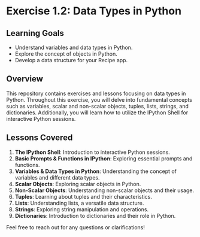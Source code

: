 # Exercise 1.2: Data Types in Python

## Learning Goals

- Understand variables and data types in Python.
- Explore the concept of objects in Python.
- Develop a data structure for your Recipe app.

## Overview

This repository contains exercises and lessons focusing on data types in Python. Throughout this exercise, you will delve into fundamental concepts such as variables, scalar and non-scalar objects, tuples, lists, strings, and dictionaries. Additionally, you will learn how to utilize the IPython Shell for interactive Python sessions.

## Lessons Covered

1. **The IPython Shell**: Introduction to interactive Python sessions.
2. **Basic Prompts & Functions in IPython**: Exploring essential prompts and functions.
3. **Variables & Data Types in Python**: Understanding the concept of variables and different data types.
4. **Scalar Objects**: Exploring scalar objects in Python.
5. **Non-Scalar Objects**: Understanding non-scalar objects and their usage.
6. **Tuples**: Learning about tuples and their characteristics.
7. **Lists**: Understanding lists, a versatile data structure.
8. **Strings**: Exploring string manipulation and operations.
9. **Dictionaries**: Introduction to dictionaries and their role in Python.

Feel free to reach out for any questions or clarifications!
